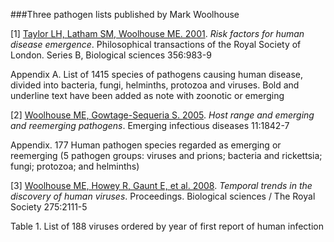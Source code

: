 ###Three pathogen lists published by Mark Woolhouse

[1] [Taylor LH, Latham SM, Woolhouse ME. 2001](http://rstb.royalsocietypublishing.org/content/356/1411/983.long). *Risk factors for human disease emergence*. Philosophical transactions of the Royal Society of London. Series B, Biological sciences 356:983-9

Appendix A. List of 1415 species of pathogens causing human disease, divided into bacteria, fungi, helminths, protozoa and viruses. Bold and underline text have been added as note with zoonotic or emerging

[2] [Woolhouse ME, Gowtage-Sequeria S. 2005](http://wwwnc.cdc.gov/eid/article/11/12/05-0997_article). *Host range and emerging and reemerging pathogens*. Emerging infectious diseases 11:1842-7

Appendix. 177 Human pathogen species regarded as emerging or reemerging (5 pathogen groups: viruses and prions; bacteria and rickettsia; fungi; protozoa; and helminths)

[3]  [Woolhouse ME, Howey R, Gaunt E, et al. 2008](http://rspb.royalsocietypublishing.org/content/275/1647/2111.long). *Temporal trends in the discovery of human viruses*. Proceedings. Biological sciences / The Royal Society 275:2111-5

Table 1. List of 188 viruses ordered by year of first report of human infection
